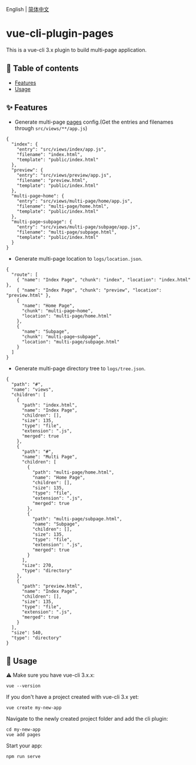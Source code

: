 English | [简体中文](./README-zh_CN.md)

# vue-cli-plugin-pages

This is a vue-cli 3.x plugin to build multi-page application.

## 🔗 Table of contents

* [Features](#-features)
* [Usage](#-usage)


## ✨ Features

* Generate multi-page [pages](https://cli.vuejs.org/config/#pages) config.(Get the entries and filenames through `src/views/**/app.js`)
```
{
  "index": {
    "entry": "src/views/index/app.js",
    "filename": "index.html",
    "template": "public/index.html"
  },
  "preview": {
    "entry": "src/views/preview/app.js",
    "filename": "preview.html",
    "template": "public/index.html"
  },
  "multi-page~home": {
    "entry": "src/views/multi-page/home/app.js",
    "filename": "multi-page/home.html",
    "template": "public/index.html"
  },
  "multi-page~subpage": {
    "entry": "src/views/multi-page/subpage/app.js",
    "filename": "multi-page/subpage.html",
    "template": "public/index.html"
  }
}
```

* Generate multi-page location to `logs/location.json`.
```
{
  "route": [
    { "name": "Index Page", "chunk": "index", "location": "index.html" },
    { "name": "Index Page", "chunk": "preview", "location": "preview.html" },
    {
      "name": "Home Page",
      "chunk": "multi-page~home",
      "location": "multi-page/home.html"
    },
    {
      "name": "Subpage",
      "chunk": "multi-page~subpage",
      "location": "multi-page/subpage.html"
    }
  ]
}
```

* Generate multi-page directory tree to `logs/tree.json`.

```
{
  "path": "#",
  "name": "views",
  "children": [
    {
      "path": "index.html",
      "name": "Index Page",
      "children": [],
      "size": 135,
      "type": "file",
      "extension": ".js",
      "merged": true
    },
    {
      "path": "#",
      "name": "Multi Page",
      "children": [
        {
          "path": "multi-page/home.html",
          "name": "Home Page",
          "children": [],
          "size": 135,
          "type": "file",
          "extension": ".js",
          "merged": true
        },
        {
          "path": "multi-page/subpage.html",
          "name": "Subpage",
          "children": [],
          "size": 135,
          "type": "file",
          "extension": ".js",
          "merged": true
        }
      ],
      "size": 270,
      "type": "directory"
    },
    {
      "path": "preview.html",
      "name": "Index Page",
      "children": [],
      "size": 135,
      "type": "file",
      "extension": ".js",
      "merged": true
    }
  ],
  "size": 540,
  "type": "directory"
}

```

## 🔨 Usage

:warning: Make sure you have vue-cli 3.x.x:

```
vue --version
```

If you don't have a project created with vue-cli 3.x yet:

```
vue create my-new-app
```

Navigate to the newly created project folder and add the cli plugin:

```
cd my-new-app
vue add pages
```

Start your app:

```
npm run serve
```
